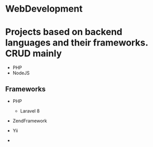 # WebDevelopment
Projects based on backend languages and their frameworks. CRUD mainly
====

* PHP
* NodeJS

## Frameworks
* PHP
    * Laravel 8 
* ZendFramework
* Yii

* 


